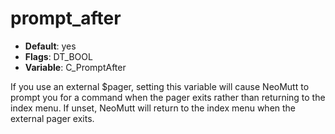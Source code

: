 # prompt_after

- **Default**: yes
- **Flags**: DT_BOOL
- **Variable**: C_PromptAfter

If you use an external $pager, setting this variable will
cause NeoMutt to prompt you for a command when the pager exits rather
than returning to the index menu.  If unset, NeoMutt will return to the
index menu when the external pager exits.
